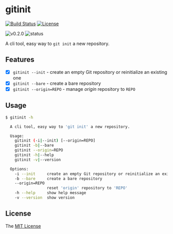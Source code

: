# gitinit
[![Build Status](https://travis-ci.org/WindomZ/gitinit.svg?branch=master)](https://travis-ci.org/WindomZ/gitinit)
[![License](https://img.shields.io/badge/license-MIT-green.svg)](https://opensource.org/licenses/MIT)

![v0.2.0](https://img.shields.io/badge/version-v0.2.0-yellow.svg)
![status](https://img.shields.io/badge/status-beta-yellow.svg)

A cli tool, easy way to `git init` a new repository.

## Features

- [x] `gitinit --init` - create an empty Git repository or reinitialize an existing one
- [x] `gitinit --bare` - create a bare repository
- [x] `gitinit --origin=REPO` - manage *origin* repository to `REPO`

## Usage

```bash
$ gitinit -h

  A cli tool, easy way to 'git init' a new repository.

  Usage:
    gitinit (-i|--init) [--origin=REPO]
    gitinit -b|--bare
    gitinit --origin=REPO
    gitinit -h|--help
    gitinit -v|--version

  Options:
    -i --init     create an empty Git repository or reinitialize an existing one
    -b --bare     create a bare repository
    --origin=REPO
                  reset 'origin' repository to 'REPO'
    -h --help     show help message
    -v --version  show version
```

## License

The [MIT License](https://github.com/WindomZ/gitinit/blob/dev/LICENSE)
